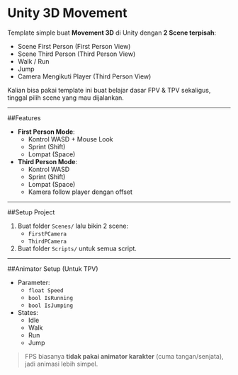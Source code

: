 # Unity 3D Movement
Template simple buat **Movement 3D** di Unity dengan **2 Scene terpisah**:
-  Scene First Person (First Person View)
-  Scene Third Person (Third Person View)
-  Walk / Run
-  Jump
- Camera Mengikuti Player (Third Person View)

Kalian bisa pakai template ini buat belajar dasar FPV & TPV sekaligus, tinggal pilih scene yang mau dijalankan.

---

##Features
- **First Person Mode**:
  - Kontrol WASD + Mouse Look
  - Sprint (Shift)
  - Lompat (Space)
- **Third Person Mode**:
  - Kontrol WASD
  - Sprint (Shift)
  - Lompat (Space)
  - Kamera follow player dengan offset

---

##Setup Project
1. Buat folder `Scenes/` lalu bikin 2 scene:
   - `FirstPCamera`
   - `ThirdPCamera`
2. Buat folder `Scripts/` untuk semua script.
---

##Animator Setup (Untuk TPV)
- Parameter:
  - `float Speed`
  - `bool IsRunning`
  - `bool IsJumping`
- States:
  - Idle
  - Walk
  - Run
  - Jump

> FPS biasanya **tidak pakai animator karakter** (cuma tangan/senjata), jadi animasi lebih simpel.
